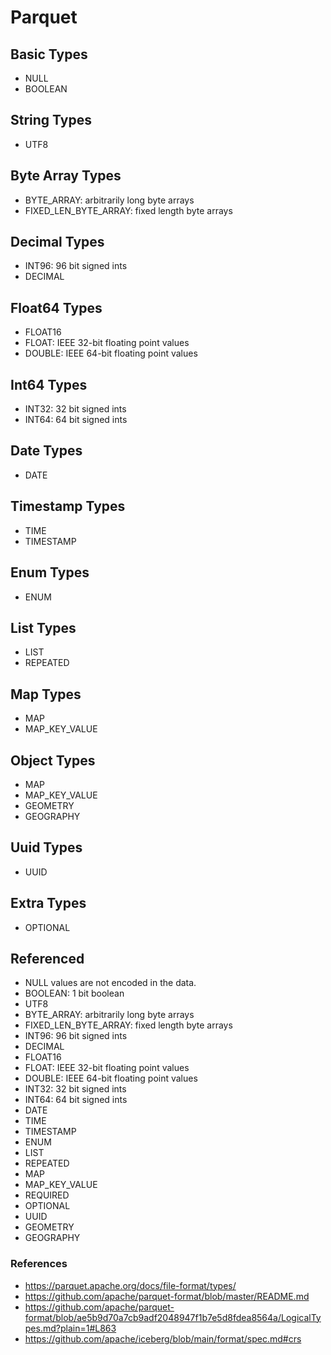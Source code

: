 # Parquet

## Basic Types

* NULL
* BOOLEAN

## String Types

* UTF8

## Byte Array Types

* BYTE_ARRAY: arbitrarily long byte arrays
* FIXED_LEN_BYTE_ARRAY: fixed length byte arrays

## Decimal Types

* INT96: 96 bit signed ints
* DECIMAL

## Float64 Types

* FLOAT16
* FLOAT: IEEE 32-bit floating point values
* DOUBLE: IEEE 64-bit floating point values

## Int64 Types

* INT32: 32 bit signed ints
* INT64: 64 bit signed ints

## Date Types

* DATE

## Timestamp Types

* TIME
* TIMESTAMP

## Enum Types

* ENUM

## List Types

* LIST
* REPEATED

## Map Types

* MAP
* MAP_KEY_VALUE

## Object Types

* MAP
* MAP_KEY_VALUE
* GEOMETRY
* GEOGRAPHY

## Uuid Types

* UUID

## Extra Types

* OPTIONAL

## Referenced

* NULL values are not encoded in the data. 
* BOOLEAN: 1 bit boolean
* UTF8
* BYTE_ARRAY: arbitrarily long byte arrays
* FIXED_LEN_BYTE_ARRAY: fixed length byte arrays
* INT96: 96 bit signed ints
* DECIMAL
* FLOAT16
* FLOAT: IEEE 32-bit floating point values
* DOUBLE: IEEE 64-bit floating point values
* INT32: 32 bit signed ints
* INT64: 64 bit signed ints
* DATE
* TIME
* TIMESTAMP
* ENUM
* LIST
* REPEATED
* MAP
* MAP_KEY_VALUE
* REQUIRED
* OPTIONAL
* UUID
* GEOMETRY
* GEOGRAPHY

### References

* https://parquet.apache.org/docs/file-format/types/
* https://github.com/apache/parquet-format/blob/master/README.md
* https://github.com/apache/parquet-format/blob/ae5b9d70a7cb9adf2048947f1b7e5d8fdea8564a/LogicalTypes.md?plain=1#L863
* https://github.com/apache/iceberg/blob/main/format/spec.md#crs